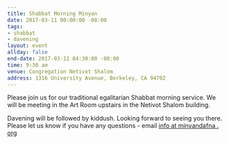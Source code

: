 ```yaml
---
title: Shabbat Morning Minyan
date: 2017-03-11 00:00:00 -08:00
tags:
- shabbat
- davening
layout: event
allday: false
end-date: 2017-03-11 04:30:00 -08:00
time: 9:30 am
venue: Congregation Netivot Shalom
address: 1316 University Avenue, Berkeley, CA 94702
---
```


Please join us for our traditional egalitarian Shabbat morning service. We will be meeting in the Art Room upstairs in the Netivot Shalom building.

Davening will be followed by kiddush. Looking forward to seeing you there. Please let us know if you have any questions - email [info at minyandafna . org](mailto:info@minyandafna.org)